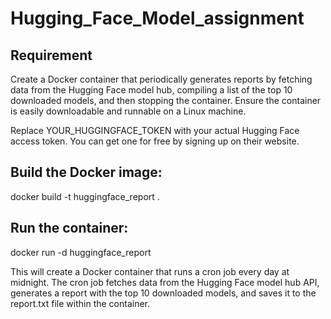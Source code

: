 # Hugging_Face_Model_assignment

## Requirement
Create a Docker container that periodically generates reports by fetching data from the Hugging Face model hub, compiling a list of the top 10 downloaded models, and then stopping the container. Ensure the container is easily downloadable and runnable on a Linux machine.

Replace YOUR_HUGGINGFACE_TOKEN with your actual Hugging Face access token. You can get one for free by signing up on their website.

## Build the Docker image:

docker build -t huggingface_report .

## Run the container:

docker run -d huggingface_report

This will create a Docker container that runs a cron job every day at midnight. The cron job fetches data from the Hugging Face model hub API, generates a report with the top 10 downloaded models, and saves it to the report.txt file within the container.

